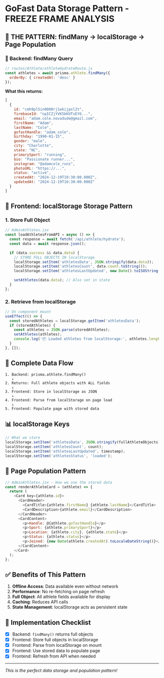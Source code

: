 # GoFast Data Storage Pattern - FREEZE FRAME ANALYSIS

## 🎯 **THE PATTERN: findMany → localStorage → Page Population**

### 📡 **Backend: findMany Query**
```javascript
// routes/Athlete/athleteHydrateRoute.js
const athletes = await prisma.athlete.findMany({
  orderBy: { createdAt: 'desc' }
});
```

**What this returns:**
```javascript
[
  {
    id: "cmh9pl5in0000rj1wkijpxl2t",
    firebaseId: "npICZjYVK5bKUTsEY6...",
    email: "adam.cole.novadude@gmail.com",
    firstName: "Adam",
    lastName: "Cole",
    gofastHandle: "adam_cole",
    birthday: "1990-01-15",
    gender: "male",
    city: "Charlotte",
    state: "NC",
    primarySport: "running",
    bio: "Passionate runner...",
    instagram: "@adamcole_runs",
    photoURL: "https://...",
    status: "active",
    createdAt: "2024-12-19T10:30:00.000Z",
    updatedAt: "2024-12-19T10:30:00.000Z"
  }
]
```

## 💾 **Frontend: localStorage Storage Pattern**

### 1. **Store Full Object**
```javascript
// AdminAthletes.jsx
const loadAthletesFromAPI = async () => {
  const response = await fetch('/api/athlete/hydrate');
  const data = await response.json();
  
  if (data.success && data.data) {
    // STORE FULL OBJECTS IN localStorage
    localStorage.setItem('athletesData', JSON.stringify(data.data));
    localStorage.setItem('athletesCount', data.count.toString());
    localStorage.setItem('athletesLastUpdated', new Date().toISOString());
    
    setAthletes(data.data); // Also set in state
  }
};
```

### 2. **Retrieve from localStorage**
```javascript
// On component mount
useEffect(() => {
  const storedAthletes = localStorage.getItem('athletesData');
  if (storedAthletes) {
    const athletes = JSON.parse(storedAthletes);
    setAthletes(athletes);
    console.log('📦 Loaded athletes from localStorage:', athletes.length);
  }
}, []);
```

## 🎯 **Complete Data Flow**

```
1. Backend: prisma.athlete.findMany() 
   ↓
2. Returns: Full athlete objects with ALL fields
   ↓  
3. Frontend: Store in localStorage as JSON
   ↓
4. Frontend: Parse from localStorage on page load
   ↓
5. Frontend: Populate page with stored data
```

## 📊 **localStorage Keys**

```javascript
// What we store
localStorage.setItem('athletesData', JSON.stringify(fullAthleteObjects));
localStorage.setItem('athletesCount', count);
localStorage.setItem('athletesLastUpdated', timestamp);
localStorage.setItem('athletesStatus', 'loaded');
```

## 🔄 **Page Population Pattern**

```javascript
// AdminAthletes.jsx - How we use the stored data
const renderAthleteCard = (athlete) => {
  return (
    <Card key={athlete.id}>
      <CardHeader>
        <CardTitle>{athlete.firstName} {athlete.lastName}</CardTitle>
        <CardDescription>{athlete.email}</CardDescription>
      </CardHeader>
      <CardContent>
        <p>Handle: @{athlete.gofastHandle}</p>
        <p>Sport: {athlete.primarySport}</p>
        <p>Location: {athlete.city}, {athlete.state}</p>
        <p>Status: {athlete.status}</p>
        <p>Joined: {new Date(athlete.createdAt).toLocaleDateString()}</p>
      </CardContent>
    </Card>
  );
};
```

## ✅ **Benefits of This Pattern**

1. **Offline Access**: Data available even without network
2. **Performance**: No re-fetching on page refresh
3. **Full Object**: All athlete fields available for display
4. **Caching**: Reduces API calls
5. **State Management**: localStorage acts as persistent state

## 🚀 **Implementation Checklist**

- [x] Backend: `findMany()` returns full objects
- [x] Frontend: Store full objects in localStorage
- [x] Frontend: Parse from localStorage on mount
- [x] Frontend: Use stored data to populate page
- [x] Frontend: Refresh from API when needed

---
*This is the perfect data storage and population pattern!*
